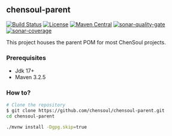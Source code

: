 ## chensoul-parent

[![Build Status](https://github.com/chensoul/chensoul-parent/actions/workflows/maven.yml/badge.svg)](https://github.com/chensoul/chensoul-parent/actions/workflows/maven.yml)
[![License](https://img.shields.io/badge/License-Apache%202.0-blue.svg)](https://opensource.org/licenses/Apache-2.0)
[![Maven Central](https://maven-badges.herokuapp.com/maven-central/com.chensoul/chensoul-parent/badge.svg)](https://maven-badges.herokuapp.com/maven-central/com.chensoul/chensoul-parent)
[![sonar-quality-gate](https://sonarcloud.io/api/project_badges/measure?project=chensoul-framework&metric=alert_status)](https://sonarcloud.io/dashboard?id=chensoul-parent) 
[![sonar-coverage](https://sonarcloud.io/api/project_badges/measure?project=chensoul-framework&metric=coverage)](https://sonarcloud.io/dashboard?id=chensoul-parent)

This project houses the parent POM for most ChenSoul projects.

### Prerequisites

- Jdk 17+
- Maven 3.2.5

### How to?

```bash
# Clone the repository
$ git clone https://github.com/chensoul/chensoul-parent.git
cd chensoul-parent

./mvnw install -Dgpg.skip=true
```
